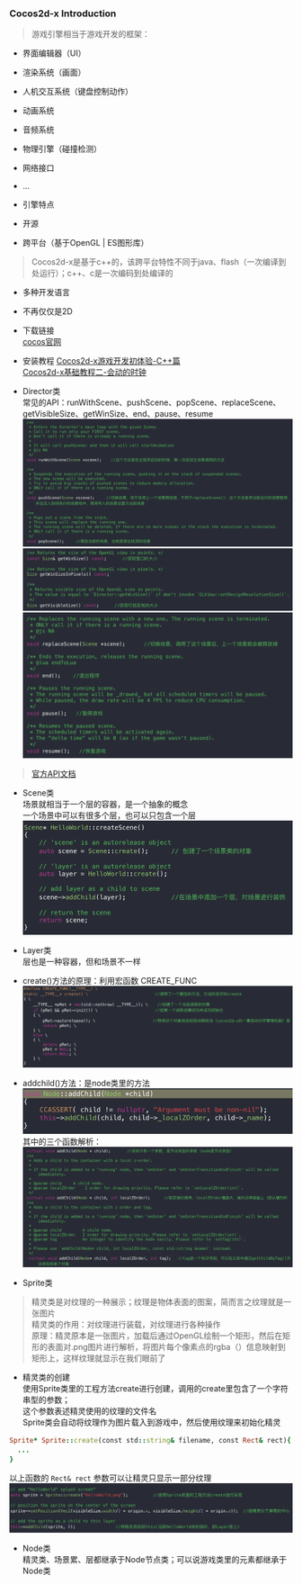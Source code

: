 ### Cocos2d-x Introduction  
> 游戏引擎相当于游戏开发的框架：   
* 界面编辑器（UI）   
* 渲染系统（画面）
* 人机交互系统（键盘控制动作）  
* 动画系统  
* 音频系统  
* 物理引擎（碰撞检测）  
* 网络接口  
* ...  

* 引擎特点    
 * 开源  
 * 跨平台（基于OpenGL | ES图形库）  

 > Cocos2d-x是基于c++的，该跨平台特性不同于java、flash（一次编译到处运行）；c++、c是一次编码到处编译的  

 * 多种开发语言  
 * 不再仅仅是2D  

* 下载链接  
[cocos官网](http://www.cocos.com)  
* 安装教程
[Cocos2d-x游戏开发初体验-C++篇](http://www.imooc.com/learn/400)  
[Cocos2d-x基础教程二-会动的时钟](http://www.imooc.com/learn/551)  
* Director类    
常见的API：runWithScene、pushScene、popScene、replaceScene、getVisibleSize、getWinSize、end、pause、resume  
![1](img/1.png)  
![2](img/2.png)  
![3](img/3.png)  
> [官方API文档](http://api.cocos.com/cn/index.html)  

* Scene类    
场景就相当于一个层的容器，是一个抽象的概念  
一个场景中可以有很多个层，也可以只包含一个层   
![4](img/4.png)  
* Layer类  
层也是一种容器，但和场景不一样  
 * create()方法的原理：利用宏函数 CREATE_FUNC  
 ![5](img/5.png)  
 * addchild()方法：是node类里的方法  
 ![6](img/6.png)    
 其中的三个函数解析：  
 ![7](img/7.png)  

* Sprite类  
> 精灵类是对纹理的一种展示；纹理是物体表面的图案，简而言之纹理就是一张图片  
精灵类的作用：对纹理进行装载，对纹理进行各种操作   
原理：精灵原本是一张图片，加载后通过OpenGL绘制一个矩形，然后在矩形的表面对.png图片进行解析，将图片每个像素点的rgba（）信息映射到矩形上，这样纹理就显示在我们眼前了   

 * 精灵类的创建  
  使用Sprite类里的工程方法create进行创建，调用的create里包含了一个字符串型的参数；  
  这个参数表述精灵使用的纹理的文件名  
  Sprite类会自动将纹理作为图片载入到游戏中，然后使用纹理来初始化精灵  
  ```ruby  
  Sprite* Sprite::create(const std::string& filename, const Rect& rect){
    ...  
  }  
  ```  
  以上函数的 `Rect& rect` 参数可以让精灵只显示一部分纹理  
  ![8](img/8.png)  

* Node类  
精灵类、场景累、层都继承于Node节点类；可以说游戏类里的元素都继承于Node类  
